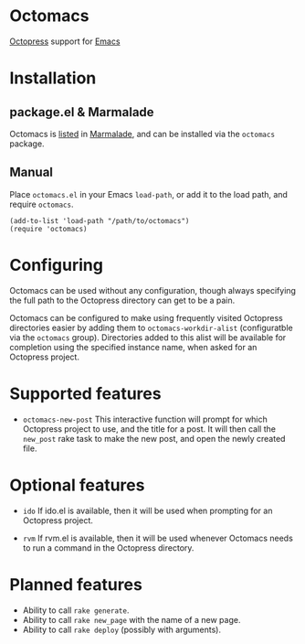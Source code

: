 # Octomacs

[Octopress][] support for [Emacs][]

# Installation

## package.el & Marmalade

Octomacs is [listed][Marmalade-listing] in [Marmalade][], and can be
installed via the `octomacs` package.

## Manual

Place `octomacs.el` in your Emacs `load-path`, or add it to the load
path, and require `octomacs`.

```common-lisp
(add-to-list 'load-path "/path/to/octomacs")
(require 'octomacs)
```

# Configuring

Octomacs can be used without any configuration, though always
specifying the full path to the Octopress directory can get to be a
pain.

Octomacs can be configured to make using frequently visited Octopress
directories easier by adding them to `octomacs-workdir-alist`
(configuratble via the `octomacs` group).  Directories added to this
alist will be available for completion using the specified instance
name, when asked for an Octopress project.

# Supported features

* `octomacs-new-post` This interactive function will prompt for which
  Octopress project to use, and the title for a post.  It will then
  call the `new_post` rake task to make the new post, and open the
  newly created file.

# Optional features

* `ido` If ido.el is available, then it will be used when prompting
  for an Octopress project.

* `rvm` If rvm.el is available, then it will be used whenever Octomacs
  needs to run a command in the Octopress directory.

# Planned features

* Ability to call `rake generate`.
* Ability to call `rake new_page` with the name of a new page.
* Ability to call `rake deploy` (possibly with arguments).

[Octopress]: http://octopress.org "Octopress site"
[Emacs]: http://www.gnu.org/software/emacs/ "Emacs site"
[Marmalade]: http://marmalade-repo.org/ "Marmalade Repo site"
[Marmalade-listing]: http://marmalade-repo.org/packages/octomacs "Octomacs on Marmalade"

